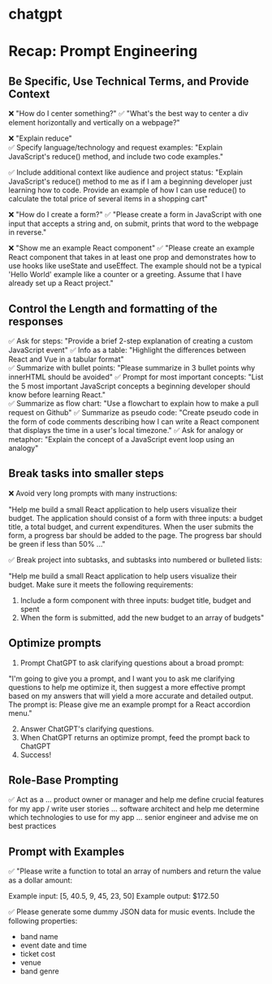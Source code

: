 # chatgpt
# Recap: Prompt Engineering 

## Be Specific, Use Technical Terms, and Provide Context

❌ "How do I center something?"
✅ "What's the best way to center a div element horizontally and vertically on a webpage?" 

❌ "Explain reduce"  
✅ Specify language/technology and request examples:
"Explain JavaScript's reduce() method, and include two code examples." 
 
✅ Include additional context like audience and project status: 
"Explain JavaScript's reduce() method to me as if I am a beginning developer just learning how to code. Provide an example of how I can use reduce() to calculate the total price of several items in a shopping cart" 

❌ "How do I create a form?" 
✅ "Please create a form in JavaScript with one input that accepts a string and, on submit, prints that word to the webpage in reverse." 

❌ "Show me an example React component" 
✅ "Please create an example React component that takes in at least one prop and demonstrates how to use hooks like useState and useEffect. The example should not be a typical 'Hello World' example like a counter or a greeting. Assume that I have already set up a React project." 

## Control the Length and formatting of the responses
✅ Ask for steps: "Provide a brief 2-step explanation of creating a custom JavaScript event" 
✅ Info as a table: "Highlight the differences between React and Vue in a tabular format"  
✅ Summarize with bullet points: "Please summarize in 3 bullet points why innerHTML should be avoided" 
✅ Prompt for most important concepts: "List the 5 most important JavaScript concepts a beginning developer should know before learning React."  
✅ Summarize as flow chart: "Use a flowchart to explain how to make a pull request on Github" 
✅ Summarize as pseudo code: "Create pseudo code in the form of code comments describing how I can write a React component that displays the time in a user's local timezone." 
✅ Ask for analogy or metaphor: "Explain the concept of a JavaScript event loop using an analogy" 

## Break tasks into smaller steps  

❌ Avoid very long prompts with many instructions: 

"Help me build a small React application to help users visualize their budget. The application should consist of a form with three inputs: a budget title, a total budget, and current expenditures. When the user submits the form, a progress bar should be added to the page. The progress bar should be green if less than 50% ..."

✅ Break project into subtasks, and subtasks into numbered or bulleted lists:

"Help me build a small React application to help users visualize their budget. Make sure it meets the following requirements: 
1. Include a form component with three inputs: budget title, budget and spent
2. When the form is submitted, add the new budget to an array of budgets" 

## Optimize prompts 
1. Prompt ChatGPT to ask clarifying questions about a broad prompt:

"I'm going to give you a prompt, and I want you to ask me clarifying questions to help me optimize it, then suggest a more effective prompt based on my answers that will yield a more accurate and detailed output. The prompt is: Please give me an example prompt for a React accordion menu." 

2. Answer ChatGPT's clarifying questions. 
3. When ChatGPT returns an optimize prompt, feed the prompt back to ChatGPT
4. Success!

## Role-Base Prompting
✅ Act as a 
... product owner or manager and help me define crucial features for my app / write user stories
... software architect and help me determine which technologies to use for my app
... senior engineer and advise me on best practices 

## Prompt with Examples

✅ "Please write a function to total an array of numbers and return the value as a dollar amount: 

Example input: [5, 40.5, 9, 45, 23, 50]
Example output: $172.50

✅ Please generate some dummy JSON data for music events. Include the following properties: 
- band name
- event date and time
- ticket cost
- venue
- band genre
